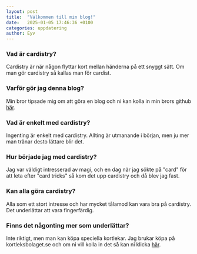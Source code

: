 ```yaml
---
layout: post
title:  "Välkommen till min blog!"
date:   2025-01-05 17:46:36 +0100
categories: uppdatering 
author: Eyv
---
```


### Vad är cardistry?
Cardistry är när någon flyttar kort mellan händerna på ett snyggt sätt. 
Om man gör cardistry så kallas man för cardist.

### Varför gör jag denna blog?
Min bror tipsade mig om att göra en blog och ni kan kolla in min brors
github [här](https://github.com/ElisStaaf).

### Vad är enkelt med cardistry?
Ingenting är enkelt med cardistry. Allting är utmanande i början,
men ju mer man tränar desto lättare blir det.

### Hur började jag med cardistry?
Jag var väldigt intresserad av magi, och en dag när jag sökte på "card" för att leta efter
"card tricks" så kom det upp cardistry och då blev jag fast.

### Kan alla göra cardistry?
Alla som ett stort intresse och har mycket tålamod kan vara bra på cardistry.
Det underlättar att vara fingerfärdig.

### Finns det någonting mer som underlättar?
Inte riktigt, men man kan köpa speciella kortlekar. Jag brukar köpa på kortleksbolaget.se och
om ni vill kolla in det så kan ni klicka [här](https://kortleksbolaget.se).